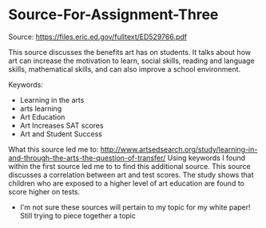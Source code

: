 # Source-For-Assignment-Three

Source: https://files.eric.ed.gov/fulltext/ED529766.pdf

This source discusses the benefits art has on students. It talks about how art can increase the motivation to learn, social skills, reading and language skills, mathematical skills, and can also improve a school environment. 

Keywords: 
- Learning in the arts
- arts learning
- Art Education 
- Art Increases SAT scores
- Art and Student Success

What this source led me to: http://www.artsedsearch.org/study/learning-in-and-through-the-arts-the-question-of-transfer/
Using keywords I found within the first source led me to to find this additional source. This source discusses a correlation between art and test scores. The study shows that children who are exposed to a higher level of art education are found to score higher on tests.

* I'm not sure these sources will pertain to my topic for my white paper! Still trying to piece together a topic
